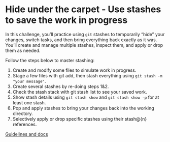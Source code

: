 # Hide under the carpet - Use stashes to save the work in progress

In this challenge, you’ll practice using `git` stashes to temporarily “hide” your changes, switch tasks, and then bring everything back exactly as it was. You’ll create and manage multiple stashes, inspect them, and apply or drop them as needed.

Follow the steps below to master stashing:

1. Create and modify some files to simulate work in progress.
2. Stage a few files with git add, then stash everything using `git stash -m "your message"`.
3. Create several stashes by re-doing steps 1&2.
4. Check the stash stack with git stash list to see your saved work.
5. Show stash details using `git stash show` and `git stash show -p` for at least one stash.
6. Pop and apply stashes to bring your changes back into the working directory.
7. Selectively apply or drop specific stashes using their stash@{n} references.

[Guidelines and docs](../section/03-mastering-git-stash.md)
